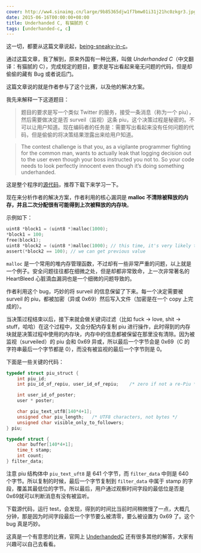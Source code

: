 ```yaml
---
cover: http://ww4.sinaimg.cn/large/9b85365djw1f7bmw01i31j21hc0zkgr3.jpg
date: 2015-06-16T00:00:00+08:00
title: Underhanded C, 有猫腻的 C
tags: [underhanded-c, c]
---
```

这一切，都要从这篇文章说起，[being-sneaky-in-c](http://www.codersnotes.com/notes/being-sneaky-in-c)。

通过这篇文章，我了解到，原来外国有一种比赛，叫做 *Underhanded C*（中文翻译：有猫腻的 C），完成规定的题目，要求是写出看起来毫无问题的代码，但是却偷偷的藏有 Bug 或者说后门。

这篇文章说的就是作者参与了这个比赛，以及他的解决方案。 

<!--more-->

我先来解释一下这道题目：

>题目的要求是写一个类似 Twitter 的服务，接受一条消息（称为一个 piu），然后需要做决定是否 surveil（监视）这条 piu，这个决策过程是秘密的。不可以让用户知道。现在编码者的任务是：需要写出看起来没有任何问题的代码，但是偷偷的将决策结果泄露出来给用户知道。

>The contest challenge is that you, as a vigilante programmer fighting for the common man, wants to actually leak that logging decision out to the user even though your boss instructed you not to. So your code needs to look perfectly innocent even though it’s doing something underhanded.

这是整个程序的[源代码](http://www.underhanded-c.org/_p_26.html)，推荐下载下来学习一下。

现在来分析作者的解决方案，作者利用的核心漏洞是 **malloc 不清除被释放的内存，并且二次分配很有可能得到上次被释放的内存块**。

示例如下：

```c
uint8 *block1 = (uint8 *)malloc(1000);
*block1 = 100;
free(block1);
uint8 *block2 = (uint8 *)malloc(1000); // this time, it's very likely that block2 == block1
assert(*block2 == 100); // we can get previous value 
```

`malloc` 是一个常用的堆内存管理函数，不过却有一些非常严重的问题，以上就是一个例子。安全问题往往都在细微之处，但是却都非常致命，上一次非常著名的 HeartBleed 心脏滴血漏洞也是一个细微的问题导致的。

作者利用这个 bug，巧妙的将 surveil 的信息保留了下来。每一个决定需要被 surveil 的 piu，都被加密（异或 0x69）然后写入文件（加密是在一个 copy 上完成的）。

当决策过程结束以后，接下来就会做关键词过滤（比如 fuck -> love, shit -> stuff，哈哈）在这个过程中，又会分配内存复制 piu 进行操作，此时得到的内存块就是决策过程中使用的内存块，内存中的信息都被保留在那里没有清除。因为被监视（surveiled）的 piu 会和 0x69 异或，所以最后一个字节会是 0x69（C 的字符串最后一个字节都是 0），而没有被监视的最后一个字节则是 0。

下面是一些关键的代码：

``` c
typedef struct piu_struct {
    int piu_id;
    int piu_id_of_repiu, user_id_of_repiu;    /* zero if not a re-Piu */

    int user_id_of_poster;
    user * poster;

    char piu_text_utf8[140*4+1];
    unsigned char piu_length;   /* UTF8 characters, not bytes */
    unsigned char visible_only_to_followers;
} piu;

typedef struct {
    char buffer[140*4+1];
    time_t stamp;
    int count;
} filter_data;
```

注意 piu 结构体中 `piu_text_uft8` 是 641 个字节，而 `filter_data` 中则是 640 个字节。所以复制的时候，最后一个字节复制到 `filter_data` 中属于 stamp 的字段，覆盖其最低位的字节。所以最后，用户通过观察时间字段的最低位是否是0x69就可以判断消息有没有被监听。

下载源代码，运行 test，会发现，得到的时间比当前时间稍微慢了一点，大概几分钟，那是因为时间字段最后一个字节要么被清零，要么被设置为 0x69 了。这个 bug 真是巧妙。

这真是一个有意思的比赛，官网上 [UnderhandedC](http://www.underhanded-c.org) 还有很多其他的解答，大家有兴趣可以自己去看看。
